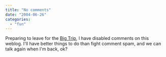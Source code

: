 ```yaml
---
title: "No comments"
date: "2004-06-26"
categories: 
  - "fun"
---
```


Preparing to leave for the [Big Trip](http://codeconsult.ch/bertrand/archives/000338.html), I have disabled comments on this weblog. I'll have better things to do than fight comment spam, and we can talk again when I'm back, ok?
